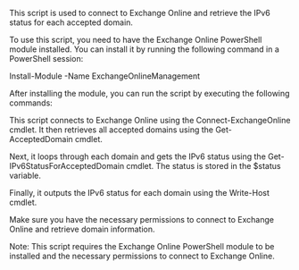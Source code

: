 This script is used to connect to Exchange Online and retrieve the IPv6 status for each accepted domain.

To use this script, you need to have the Exchange Online PowerShell module installed. You can install it by running the following command in a PowerShell session:

Install-Module -Name ExchangeOnlineManagement  
 
After installing the module, you can run the script by executing the following commands:

This script connects to Exchange Online using the Connect-ExchangeOnline cmdlet. It then retrieves all accepted domains using the Get-AcceptedDomain cmdlet.

Next, it loops through each domain and gets the IPv6 status using the Get-IPv6StatusForAcceptedDomain cmdlet. The status is stored in the $status variable.

Finally, it outputs the IPv6 status for each domain using the Write-Host cmdlet.

Make sure you have the necessary permissions to connect to Exchange Online and retrieve domain information.

Note: This script requires the Exchange Online PowerShell module to be installed and the necessary permissions to connect to Exchange Online.
